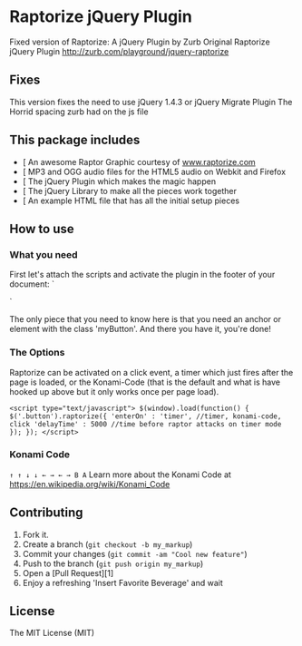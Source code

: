 Raptorize jQuery Plugin
=========

Fixed version of Raptorize: A jQuery Plugin by Zurb
Original Raptorize jQuery Plugin http://zurb.com/playground/jquery-raptorize


Fixes
------------
This version fixes the need to use jQuery 1.4.3 or jQuery Migrate Plugin
The Horrid spacing zurb had on the js file

This package includes
------------
* [ An awesome Raptor Graphic courtesy of www.raptorize.com
* [ MP3 and OGG audio files for the HTML5 audio on Webkit and Firefox
* [ The jQuery Plugin which makes the magic happen
* [ The jQuery Library to make all the pieces work together
* [ An example HTML file that has all the initial setup pieces


How to use
------------

### What you need
First let's attach the scripts and activate the plugin in the footer of your document:
`<script src="http://cdnjs.cloudflare.com/ajax/libs/jquery/2.0.3/jquery.js"></script>
<script src="jquery.raptorize.2.0.js"></script>
<script type="text/javascript">
     $(window).load(function() {
          $('.myButton').raptorize();
     });
</script>`

The only piece that you need to know here is that you need an anchor or element with the class 'myButton'. And there you have it, you're done!

### The Options

Raptorize can be activated on a click event, a timer which just fires after the page is loaded, or the Konami-Code (that is the default and what is have hooked up above but it only works once per page load).

`<script type="text/javascript">
   $(window).load(function() {
      $('.button').raptorize({
        'enterOn' : 'timer', //timer, konami-code, click
        'delayTime' : 5000 //time before raptor attacks on timer mode
   });
});
</script>`


### Konami Code
`↑ ↑ ↓ ↓ ← → ← → B A`
Learn more about the Konami Code at https://en.wikipedia.org/wiki/Konami_Code

Contributing
------------

1. Fork it.
2. Create a branch (`git checkout -b my_markup`)
3. Commit your changes (`git commit -am "Cool new feature"`)
4. Push to the branch (`git push origin my_markup`)
5. Open a [Pull Request][1]
6. Enjoy a refreshing 'Insert Favorite Beverage' and wait

License
------------
The MIT License (MIT)